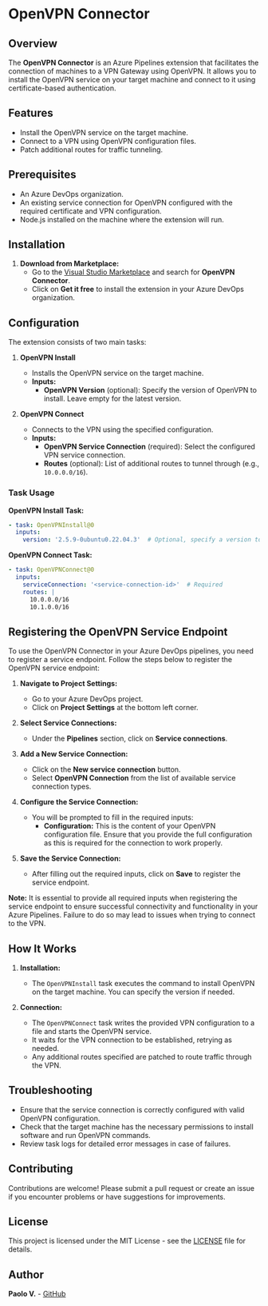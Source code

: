 # OpenVPN Connector

## Overview

The **OpenVPN Connector** is an Azure Pipelines extension that facilitates the connection of machines to a VPN Gateway using OpenVPN. It allows you to install the OpenVPN service on your target machine and connect to it using certificate-based authentication.

## Features

- Install the OpenVPN service on the target machine.
- Connect to a VPN using OpenVPN configuration files.
- Patch additional routes for traffic tunneling.

## Prerequisites

- An Azure DevOps organization.
- An existing service connection for OpenVPN configured with the required certificate and VPN configuration.
- Node.js installed on the machine where the extension will run.

## Installation

1. **Download from Marketplace:**
   - Go to the [Visual Studio Marketplace](https://marketplace.visualstudio.com/) and search for **OpenVPN Connector**.
   - Click on **Get it free** to install the extension in your Azure DevOps organization.

## Configuration

The extension consists of two main tasks:

1. **OpenVPN Install**
   - Installs the OpenVPN service on the target machine.
   - **Inputs:**
     - **OpenVPN Version** (optional): Specify the version of OpenVPN to install. Leave empty for the latest version.

2. **OpenVPN Connect**
   - Connects to the VPN using the specified configuration.
   - **Inputs:**
     - **OpenVPN Service Connection** (required): Select the configured VPN service connection.
     - **Routes** (optional): List of additional routes to tunnel through (e.g., `10.0.0.0/16`).

### Task Usage

**OpenVPN Install Task:**

```yaml
- task: OpenVPNInstall@0
  inputs:
    version: '2.5.9-0ubuntu0.22.04.3'  # Optional, specify a version to install. Leave empty for latest
```

**OpenVPN Connect Task:**

```yaml
- task: OpenVPNConnect@0
  inputs:
    serviceConnection: '<service-connection-id>'  # Required
    routes: |
      10.0.0.0/16
      10.1.0.0/16
```

## Registering the OpenVPN Service Endpoint

To use the OpenVPN Connector in your Azure DevOps pipelines, you need to register a service endpoint. Follow the steps below to register the OpenVPN service endpoint:

1. **Navigate to Project Settings:**
   - Go to your Azure DevOps project.
   - Click on **Project Settings** at the bottom left corner.

2. **Select Service Connections:**
   - Under the **Pipelines** section, click on **Service connections**.

3. **Add a New Service Connection:**
   - Click on the **New service connection** button.
   - Select **OpenVPN Connection** from the list of available service connection types.

4. **Configure the Service Connection:**
   - You will be prompted to fill in the required inputs:
     - **Configuration:** This is the content of your OpenVPN configuration file. Ensure that you provide the full configuration as this is required for the connection to work properly.
   
5. **Save the Service Connection:**
   - After filling out the required inputs, click on **Save** to register the service endpoint.

**Note:** It is essential to provide all required inputs when registering the service endpoint to ensure successful connectivity and functionality in your Azure Pipelines. Failure to do so may lead to issues when trying to connect to the VPN.

## How It Works

1. **Installation:**
   - The `OpenVPNInstall` task executes the command to install OpenVPN on the target machine. You can specify the version if needed.

2. **Connection:**
   - The `OpenVPNConnect` task writes the provided VPN configuration to a file and starts the OpenVPN service.
   - It waits for the VPN connection to be established, retrying as needed.
   - Any additional routes specified are patched to route traffic through the VPN.

## Troubleshooting

- Ensure that the service connection is correctly configured with valid OpenVPN configuration.
- Check that the target machine has the necessary permissions to install software and run OpenVPN commands.
- Review task logs for detailed error messages in case of failures.

## Contributing

Contributions are welcome! Please submit a pull request or create an issue if you encounter problems or have suggestions for improvements.

## License

This project is licensed under the MIT License - see the [LICENSE](LICENSE) file for details.

## Author

**Paolo V.** - [GitHub](https://github.com/paoloviola)
